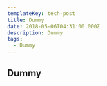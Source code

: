 ```yaml
---
templateKey: tech-post
title: Dummy
date: 2018-05-06T04:31:00.000Z
description: Dummy
tags:
  - Dummy
---
```

## Dummy
